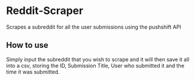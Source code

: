 # Reddit-Scraper
Scrapes a subreddit for all the user submissions using the pushshift API 

<h2>How to use </h2>
<p>Simply input the subreddit that you wish to scrape and it will then save it all into a csv, storing the ID, Submission Title, User who submitted it and the time it was submitted.</p>
